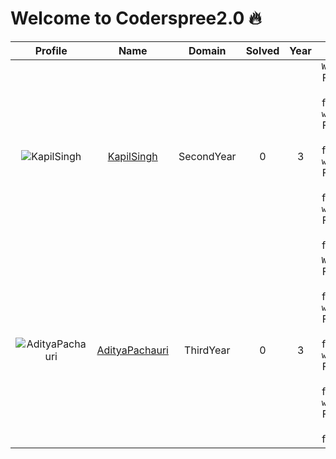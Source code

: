 
Welcome to Coderspree2.0 🔥
==========================
  
  

|Profile|Name|Domain|Solved|Year|logs|
| :---: | :---: | :---: | :---: | :---: | :---: |
|![KapilSingh](https://avatars.githubusercontent.com/u/99194553?v=4&s=100)|[KapilSingh](https://github.com/Kapilsingh2003)|SecondYear|0|3|`Week_1` Folder not found, `week_2` Folder not found, `week_3` Folder not found, `week_4` Folder not found, |
|![AdityaPachauri](https://avatars.githubusercontent.com/u/103623274?v=4&s=100)|[AdityaPachauri](https://github.com/AdityyaX)|ThirdYear|0|3|`Week_1` Folder not found, `week_2` Folder not found, `week_3` Folder not found, `week_4` Folder not found, |
